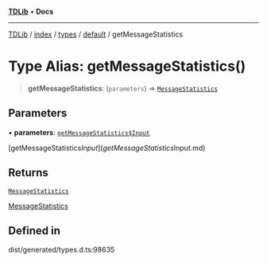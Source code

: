[**TDLib**](../../../../../../README.md) • **Docs**

***

[TDLib](../../../../../../modules.md) / [index](../../../../../README.md) / [types](../../../README.md) / [default](../README.md) / getMessageStatistics

# Type Alias: getMessageStatistics()

> **getMessageStatistics**: (`parameters`) => [`MessageStatistics`](MessageStatistics.md)

## Parameters

• **parameters**: [`getMessageStatistics$Input`](getMessageStatistics$Input.md)

[getMessageStatistics$Input](getMessageStatistics$Input.md)

## Returns

[`MessageStatistics`](MessageStatistics.md)

[MessageStatistics](MessageStatistics.md)

## Defined in

dist/generated/types.d.ts:98635
